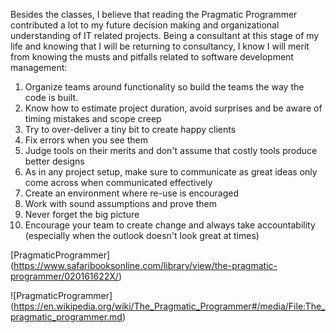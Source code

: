 Besides the classes, I believe that reading the Pragmatic Programmer contributed a lot to my future decision making 
and organizational understanding of IT related projects. Being a consultant at this stage of my life
and knowing that I will be returning to consultancy, I know I will merit from knowing the musts and pitfalls
related to software development management:

1. Organize teams around functionality so build the teams the way the code is built.
2. Know how to estimate project duration, avoid surprises and be aware of timing mistakes and scope creep
3. Try to over-deliver a tiny bit to create happy clients
4. Fix errors when you see them
5. Judge tools on their merits and don't assume that costly tools produce better designs 
6. As in any project setup, make sure to communicate as great ideas only come across when communicated effectively
7. Create an environment where re-use is encouraged
8. Work with sound assumptions and prove them
9. Never forget the big picture
10. Encourage your team to create change and always take accountability (especially when the outlook doesn't look great at times)

[PragmaticProgrammer] (https://www.safaribooksonline.com/library/view/the-pragmatic-programmer/020161622X/)

![PragmaticProgrammer] (https://en.wikipedia.org/wiki/The_Pragmatic_Programmer#/media/File:The_pragmatic_programmer.md)

